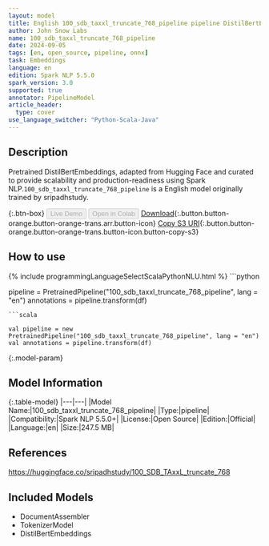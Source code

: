 ```yaml
---
layout: model
title: English 100_sdb_taxxl_truncate_768_pipeline pipeline DistilBertEmbeddings from sripadhstudy
author: John Snow Labs
name: 100_sdb_taxxl_truncate_768_pipeline
date: 2024-09-05
tags: [en, open_source, pipeline, onnx]
task: Embeddings
language: en
edition: Spark NLP 5.5.0
spark_version: 3.0
supported: true
annotator: PipelineModel
article_header:
  type: cover
use_language_switcher: "Python-Scala-Java"
---
```


## Description

Pretrained DistilBertEmbeddings, adapted from Hugging Face and curated to provide scalability and production-readiness using Spark NLP.`100_sdb_taxxl_truncate_768_pipeline` is a English model originally trained by sripadhstudy.

{:.btn-box}
<button class="button button-orange" disabled>Live Demo</button>
<button class="button button-orange" disabled>Open in Colab</button>
[Download](https://s3.amazonaws.com/auxdata.johnsnowlabs.com/public/models/100_sdb_taxxl_truncate_768_pipeline_en_5.5.0_3.0_1725524727389.zip){:.button.button-orange.button-orange-trans.arr.button-icon}
[Copy S3 URI](s3://auxdata.johnsnowlabs.com/public/models/100_sdb_taxxl_truncate_768_pipeline_en_5.5.0_3.0_1725524727389.zip){:.button.button-orange.button-orange-trans.button-icon.button-copy-s3}

## How to use



<div class="tabs-box" markdown="1">
{% include programmingLanguageSelectScalaPythonNLU.html %}
```python

pipeline = PretrainedPipeline("100_sdb_taxxl_truncate_768_pipeline", lang = "en")
annotations =  pipeline.transform(df)   

```
```scala

val pipeline = new PretrainedPipeline("100_sdb_taxxl_truncate_768_pipeline", lang = "en")
val annotations = pipeline.transform(df)

```
</div>

{:.model-param}
## Model Information

{:.table-model}
|---|---|
|Model Name:|100_sdb_taxxl_truncate_768_pipeline|
|Type:|pipeline|
|Compatibility:|Spark NLP 5.5.0+|
|License:|Open Source|
|Edition:|Official|
|Language:|en|
|Size:|247.5 MB|

## References

https://huggingface.co/sripadhstudy/100_SDB_TAxxL_truncate_768

## Included Models

- DocumentAssembler
- TokenizerModel
- DistilBertEmbeddings